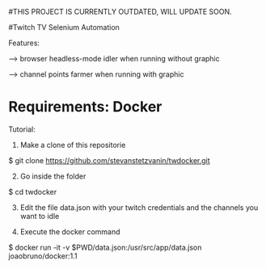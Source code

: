 #THIS PROJECT IS CURRENTLY OUTDATED, WILL UPDATE SOON.

#Twitch TV Selenium Automation

Features:

--> browser headless-mode idler when running without graphic

--> channel points farmer when running with graphic

# Requirements: Docker

Tutorial: 
1) Make a clone of this repositorie 

$ git clone https://github.com/stevanstetzvanin/twdocker.git

2) Go inside the folder

$ cd twdocker

3) Edit the file data.json with your twitch credentials and the channels you want to idle

4) Execute the docker command

$ docker run -it  -v $PWD/data.json:/usr/src/app/data.json joaobruno/docker:1.1

